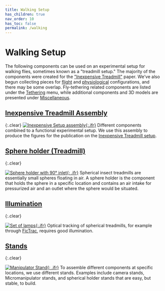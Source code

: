 ```yaml
---
title: Walking Setup
has_children: true
nav_order: 10
has_toc: false
permalink: /walking
---
```


# Walking Setup

The following components can be used on an experimental setup for walking flies, sometimes known as a "treadmill setup." The majority of the components were created for the ["Inexpensive Treadmill"]({{site.baseurl}}/inexpensive-treadmill) paper. We've also begun collecting pieces for [flight]({{site.baseurl}}/flight) and [physiological]({{site.baseurl}}/physiology) configurations, and there may be some overlap. Fly-tethering related components are listed under the [Tethering]({{site.baseurl}}/tether) menu, while additional components and 3D models are presented under [Miscellaneous]({{site.baseurl}}/miscellaneous).

## [Inexpensive Treadmill Assembly]({{site.baseurl}}/walking/inexpensive-treadmill)
{:.clear}
[![Inexpensive Setup assembly]({{site.baseurl}}/assets/img/Walking-Setup/Inexpensive-Treadmill_Assembly/Inexpensive-Treadmill_Assembly.png){:.ifr}]({{site.baseurl}}/walking/inexpensive-treadmill)
Different components combined to a functional experimental setup. We use this assembly to produce the figures for the publication on the [Inexpensive Treadmill setup]({{site.baseurl}}/inexpensive-treadmill).

## [Sphere holder (Treadmill)]({{site.baseurl}}/walking/sphere-holder)
{:.clear}

[![Sphere holder with 90° inlet]({{site.baseurl}}/assets/img/Walking-Setup/Treadmill_Sphere_Holder/Treadmill_Sphere_Holder_9mm-ball_90deg.png){: .ifr}]({{site.baseurl}}/walking/sphere-holder)
Spherical insect treadmills are essentially small spheres floating in air. A sphere holder is the component that holds the sphere in a specific location and contains an air intake for pressurized air and an outlet where the sphere would be situated.

## [Illumination]({{site.baseurl}}/walking/illumination)
{:.clear}

[![Set of lamps]({{site.baseurl}}/assets/img/Walking-Setup/Lamp_LED_5mm/illumination-lamps.png){:.ifr}]({{site.baseurl}}/walking/illumination)
Optical tracking of spherical treadmills, for example through [FicTrac](https://github.com/rjdmoore/fictrac), requires good illumination. 

## [Stands]({{site.baseurl}}/walking/stands)
{:.clear}

[![Manipulator Stand]({{site.baseurl}}/assets/img/Walking-Setup/Stands/Stand_Treadmill_Sphere_Holder.png){: .ifr}]({{site.baseurl}}/walking/stands)
To assemble different components at specific locations, we use different stands. Examples include camera stands, Micromanipulator stands, and spherical holder stands that are easy, but stable, to build.
